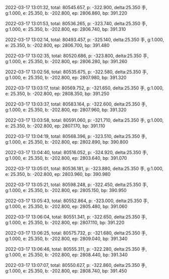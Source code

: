 2022-03-17 13:01:32, total: 80545.657, p: -322.900, delta:25.350 手, g:1.000, e: 25.350, b: -202.800, ep: 2806.860, bp: 391.220

2022-03-17 13:01:53, total: 80536.265, p: -323.740, delta:25.350 手, g:1.000, e: 25.350, b: -202.800, ep: 2806.740, bp: 391.310

2022-03-17 13:02:14, total: 80493.457, p: -325.140, delta:25.350 手, g:1.000, e: 25.350, b: -202.800, ep: 2806.700, bp: 391.480

2022-03-17 13:02:35, total: 80520.686, p: -323.800, delta:25.350 手, g:1.000, e: 25.350, b: -202.800, ep: 2806.280, bp: 391.260

2022-03-17 13:02:56, total: 80535.675, p: -322.580, delta:25.350 手, g:1.000, e: 25.350, b: -202.800, ep: 2807.980, bp: 391.320

2022-03-17 13:03:17, total: 80569.752, p: -321.650, delta:25.350 手, g:1.000, e: 25.350, b: -202.800, ep: 2808.350, bp: 391.250

2022-03-17 13:03:37, total: 80583.164, p: -322.600, delta:25.350 手, g:1.000, e: 25.350, b: -202.800, ep: 2807.960, bp: 391.320

2022-03-17 13:03:58, total: 80591.060, p: -321.710, delta:25.350 手, g:1.000, e: 25.350, b: -202.800, ep: 2807.170, bp: 391.110

2022-03-17 13:04:19, total: 80568.396, p: -323.510, delta:25.350 手, g:1.000, e: 25.350, b: -202.800, ep: 2802.890, bp: 390.800

2022-03-17 13:04:40, total: 80516.052, p: -324.920, delta:25.350 手, g:1.000, e: 25.350, b: -202.800, ep: 2803.640, bp: 391.070

2022-03-17 13:05:01, total: 80536.181, p: -323.880, delta:25.350 手, g:1.000, e: 25.350, b: -202.800, ep: 2803.960, bp: 390.980

2022-03-17 13:05:21, total: 80598.248, p: -322.450, delta:25.350 手, g:1.000, e: 25.350, b: -202.800, ep: 2805.150, bp: 390.950

2022-03-17 13:05:43, total: 80552.864, p: -323.000, delta:25.350 手, g:1.000, e: 25.350, b: -202.800, ep: 2805.480, bp: 391.060

2022-03-17 13:06:04, total: 80551.341, p: -322.650, delta:25.350 手, g:1.000, e: 25.350, b: -202.800, ep: 2807.110, bp: 391.220

2022-03-17 13:06:25, total: 80575.732, p: -321.680, delta:25.350 手, g:1.000, e: 25.350, b: -202.800, ep: 2809.040, bp: 391.340

2022-03-17 13:06:46, total: 80555.311, p: -322.280, delta:25.350 手, g:1.000, e: 25.350, b: -202.800, ep: 2808.440, bp: 391.340

2022-03-17 13:07:07, total: 80550.627, p: -322.860, delta:25.350 手, g:1.000, e: 25.350, b: -202.800, ep: 2808.740, bp: 391.450